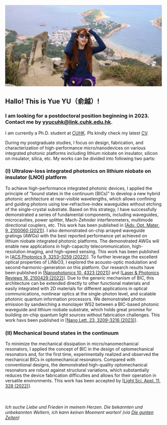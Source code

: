 ![NICE Hiking experience!](Home_hike.jpg) 
## Hallo! This is Yue YU（俞越）! 
### I am looking for a postdoctoral position beginning in 2023. Contact me by yyucuhk@link.cuhk.edu.hk.

I am currently a Ph.D. student at [CUHK](https://opto-ee-cuhk-edu-hk.translate.goog/?_x_tr_sch=http&_x_tr_sl=en&_x_tr_tl=zh-CN&_x_tr_hl=zh-CN&_x_tr_pto=sc). Pls kindly check my latest [CV](/CV_YUYUE.pdf).

During my postgraduate studies, I focus on design, fabrication, and characterization of high-performance micro/nanodevices on various integrated photonic platforms including lithium niobate on insulator, silicon on insulator, silica, etc. My works can be divided into following two parts:

### (Ⅰ) Ultralow-loss integrated photonics on lithium niobate on insulator (LNOI) platform
To achieve high-performance integrated photonic devices, I applied the principle of “bound states in the continuum (BICs)” to develop a new hybrid photonic architecture at near-visible wavelengths, which allows confining and guiding photons using low-refractive-index waveguides without etching of the single-crystal substrate. Based on this strategy, I have successfully demonstrated a series of fundamental components, including waveguides, microcavities, power splitter, Mach-Zehnder interferometers, multimode directional couplers, etc. This work has been published in [[Adv. Opt. Mater. 9, 2100060 (2021)](/AOM2021_YU.pdf)]. I also demonstrated on-chip arrayed waveguide gratings (AWGs) with the best reported performance yet achieved on lithium niobate integrated photonic platforms. The demonstrated AWGs will enable new applications in high-capacity telecommunication, high-resolution imaging, and high-speed sensing. This work has been published in [[ACS Photonics 9, 3253–3259 (2022)](/ACS2022_YU.pdf)]. To further leverage the excellent optical properties of LiNbO3, I explored the acousto-optic modulation and second-harmonic-generation on this platform. Our research results have been published in [[Nanophotonics 10, 4323 (2021)](/Nanop2021_YU.pdf)] and [[Laser & Photonics Reviews 16, 2100429 (2022)](LPR2022_YE.pdf)]. Due to the generic mechanism of BIC, this architecture can be extended directly to other functional materials and easily integrated with 2D materials for different applications in optical communications, nonlinear optics at the single-photon level, and scalable photonic quantum information processors. We demonstrated photon emission by sandwiching a monolayer WS2 between a BIC-based photonic waveguide and lithium niobate substrate, which holds great promise for building on-chip quantum light sources without fabrication challenges. This work havs been published in [[Nano Lett. 23, 3209-3216 (2023)](/NL2023_YU.pdf)].


### (Ⅱ) Mechanical bound states in the continuum
To minimize the mechanical dissipation in micro/nanomechanical resonators, I applied the concept of BIC in the design of optomechanical resonators and, for the first time, experimentally realized and observed the mechanical BICs in optomechanical resonators. Compared with conventional designs, the demonstrated high-quality optomechanical resonators are robust against structural variations, which substantially reduces the device fabrication difficulties and allows for their operation in versatile environments. This work has been accepted by [[Light Sci. Appl. 11, 328 (2022)](/LSA2022_YU.pdf)].

&nbsp;
&nbsp;
&nbsp; 
&nbsp; 
&nbsp; 
&nbsp; 
###### Ich suche Liebe und Frieden in meinem Herzen. Die bekannten und unbekannten Weltern, ich kann keinen Moement warten!  (via [Die gunten Zeiten](https://www.youtube.com/watch?v=Swlxm_msl4k))





